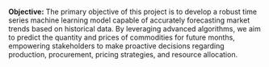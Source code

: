**Objective:**
The primary objective of this project is to develop a robust time series machine learning model capable of
accurately forecasting market trends based on historical data. By leveraging advanced algorithms, we aim
to predict the quantity and prices of commodities for future months, empowering stakeholders to make
proactive decisions regarding production, procurement, pricing strategies, and resource allocation.
